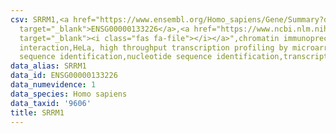 ```yaml
---
csv: SRRM1,<a href="https://www.ensembl.org/Homo_sapiens/Gene/Summary?db=core;g=ENSG00000133226"
  target="_blank">ENSG00000133226</a>,<a href="https://www.ncbi.nlm.nih.gov/pubmed/17216044"
  target="_blank"><i class="fas fa-file"></i></a>",chromatin immunoprecipitation assay,direct
  interaction,HeLa, high throughput transcription profiling by microarray,nucleotide
  sequence identification,nucleotide sequence identification,transcriptional regulation,
data_alias: SRRM1
data_id: ENSG00000133226
data_numevidence: 1
data_species: Homo sapiens
data_taxid: '9606'
title: SRRM1
---
```

